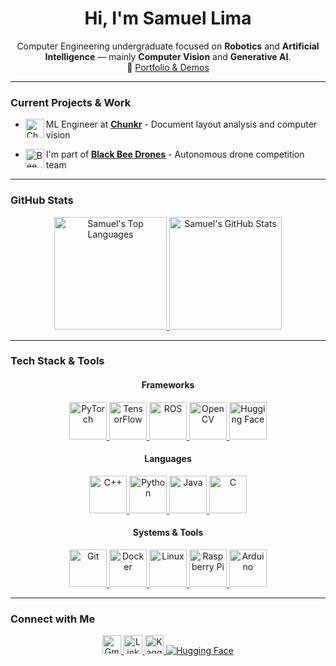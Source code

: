 <h1 align="center">Hi, I'm Samuel Lima </h1>

<p align="center">
  Computer Engineering undergraduate focused on <strong>Robotics</strong> and <strong>Artificial Intelligence</strong> — mainly <strong>Computer Vision</strong> and <strong>Generative AI</strong>.
  <br/>
  🔗 <a href="https://samuellimabraz.github.io/">Portfolio & Demos</a>
</p>

---

### **Current Projects & Work**

- <img align="left" width="30" height="30" src="https://bookface-images.s3.amazonaws.com/small_logos/ffe9932f4d6740487e7b3320b9175eda342b80a4.png" alt="Chunkr"> ML Engineer at [**Chunkr**](https://chunkr.ai/) - Document layout analysis and computer vision  
  
- <img align="left" width="30" height="30" src="https://images.emojiterra.com/google/noto-emoji/unicode-15/animated/1f41d.gif" alt="Bee"> I'm part of [**Black Bee Drones**](https://www.instagram.com/blackbeedrones?utm_source=ig_web_button_share_sheet&igsh=ZDNlZDc0MzIxNw==) - Autonomous drone competition team

---

### **GitHub Stats**

<div align="center">
  <a href="https://github.com/samuellimabraz">
    <img height="180" src="https://github-readme-stats.vercel.app/api/top-langs/?username=samuellimabraz&theme=tokyonight&layout=compact&hide=css,cmake&hide_progress=true" alt="Samuel's Top Languages" />
  </a>
  <a href="https://github.com/samuellimabraz">
  <img height="180" src="https://github-readme-stats.vercel.app/api?username=samuellimabraz&show_icons=true&theme=tokyonight&layout=compact&card_width=320&rank_icon=github&count_private=true&include_all_commits=true" alt="Samuel's GitHub Stats" />
</a>
</div>

---

### **Tech Stack & Tools**

<div align="center">
  <h4><strong>Frameworks</strong></h4>
  <p>
    <a href="https://pytorch.org/">
      <img src="https://skillicons.dev/icons?i=pytorch&theme=dark" alt="PyTorch" width="60" height="60"/>
    </a>
    <a href="https://www.tensorflow.org/">
      <img src="https://skillicons.dev/icons?i=tensorflow&theme=dark" alt="TensorFlow" width="60" height="60"/>
    </a>
    <a href="https://www.ros.org/">
      <img src="https://skillicons.dev/icons?i=ros&theme=dark" alt="ROS" width="60" height="60"/>
    </a>
    <a href="https://opencv.org/">
      <img src="https://skillicons.dev/icons?i=opencv&theme=dark" alt="OpenCV" width="60" height="60"/>
    </a>
    <a href="https://huggingface.co/">
      <img src="https://huggingface.co/front/assets/huggingface_logo-noborder.svg" alt="Hugging Face" width="60" height="60"/>
    </a>
  </p>

  <h4><strong>Languages</strong></h4>
  <p>
    <a href="https://www.cplusplus.com/">
      <img src="https://skillicons.dev/icons?i=cpp&theme=dark" alt="C++" width="60" height="60"/>
    </a>
    <a href="https://www.python.org/">
      <img src="https://skillicons.dev/icons?i=python&theme=dark" alt="Python" width="60" height="60"/>
    </a>
    <a href="https://www.java.com/">
      <img src="https://skillicons.dev/icons?i=java&theme=dark" alt="Java" width="60" height="60"/>
    </a>
    <a href="https://www.open-std.org/jtc1/sc22/wg14/">
      <img src="https://skillicons.dev/icons?i=c&theme=dark" alt="C" width="60" height="60"/>
    </a>
  </p>

  <h4><strong>Systems & Tools</strong></h4>
  <p>
    <a href="https://git-scm.com/">
      <img src="https://skillicons.dev/icons?i=git&theme=dark" alt="Git" width="60" height="60"/>
    </a>
    <a href="https://www.docker.com/">
      <img src="https://skillicons.dev/icons?i=docker&theme=dark" alt="Docker" width="60" height="60"/>
    </a>
    <a href="https://www.kernel.org/">
      <img src="https://skillicons.dev/icons?i=linux&theme=dark" alt="Linux" width="60" height="60"/>
    </a>
    <a href="https://www.raspberrypi.org/">
      <img src="https://skillicons.dev/icons?i=raspberrypi&theme=dark" alt="Raspberry Pi" width="60" height="60"/>
    </a>
    <a href="https://www.arduino.cc/">
      <img src="https://skillicons.dev/icons?i=arduino&theme=dark" alt="Arduino" width="60" height="60"/>
    </a>
  </p>
</div>

---

### **Connect with Me**

<p align="center">
  <a href="mailto:contato.samuellimabraz@gmail.com">
    <img height="30" src="https://img.shields.io/badge/-Gmail-%23333?style=for-the-badge&logo=gmail&logoColor=white" alt="Gmail">
  </a>
  
  <a href="https://www.linkedin.com/in/samuel-lima-braz/">
    <img height="30" src="https://img.shields.io/static/v1?message=LinkedIn&logo=linkedin&label=&color=0077B5&logoColor=white&style=for-the-badge" alt="LinkedIn">
  </a>

  <a href="https://www.kaggle.com/samuellimabraz">
    <img height="30" src="https://img.shields.io/badge/-Kaggle-20BEFF?style=for-the-badge&labelColor=20BEFF&logo=kaggle&logoColor=white" alt="Kaggle">
  </a>

  <a href="https://huggingface.co/samuellimabraz">
    <img src="https://img.shields.io/badge/Hugging%20Face-FFD21E?style=for-the-badge&logo=huggingface&logoColor=fff" alt="Hugging Face">
  </a>
</p>
